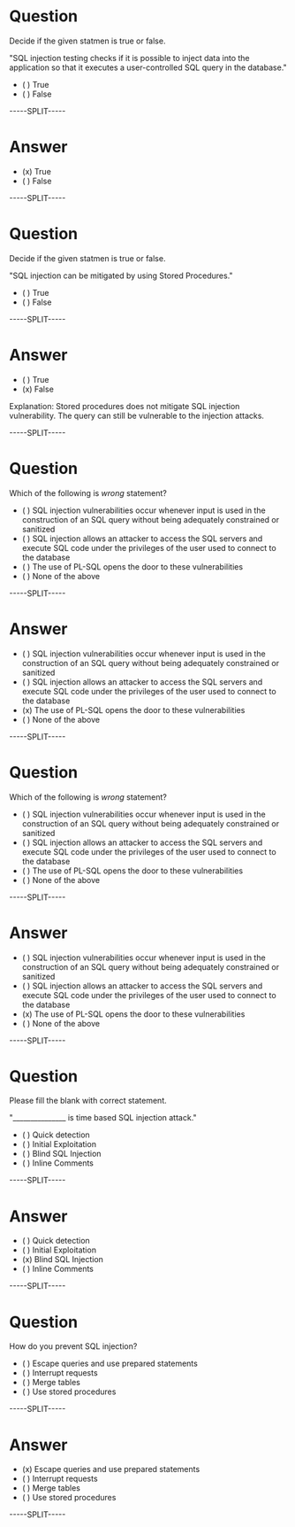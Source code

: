 
# Question

Decide if the given statmen is true or false.

"SQL injection testing checks if it is possible to inject data into the application so that it executes a user-controlled SQL query in the database."

* ( ) True
* ( ) False

-----SPLIT-----

# Answer

* (x) True
* ( ) False

-----SPLIT-----


# Question

Decide if the given statmen is true or false.

"SQL injection can be mitigated by using Stored Procedures."

* ( ) True
* ( ) False

-----SPLIT-----

# Answer

* ( ) True
* (x) False

Explanation: Stored procedures does not mitigate SQL injection vulnerability. The query can still be vulnerable to the injection attacks.

-----SPLIT-----

# Question

Which of the following is *wrong* statement?

* ( ) SQL injection vulnerabilities occur whenever input is used in the construction of an SQL query without being adequately constrained or sanitized
* ( ) SQL injection allows an attacker to access the SQL servers and execute SQL code under the privileges of the user used to connect to the database
* ( ) The use of PL-SQL opens the door to these vulnerabilities
* ( ) None of the above 

-----SPLIT-----

# Answer

* ( ) SQL injection vulnerabilities occur whenever input is used in the construction of an SQL query without being adequately constrained or sanitized
* ( ) SQL injection allows an attacker to access the SQL servers and execute SQL code under the privileges of the user used to connect to the database
* (x) The use of PL-SQL opens the door to these vulnerabilities
* ( ) None of the above 

-----SPLIT-----

# Question

Which of the following is *wrong* statement?

* ( ) SQL injection vulnerabilities occur whenever input is used in the construction of an SQL query without being adequately constrained or sanitized
* ( ) SQL injection allows an attacker to access the SQL servers and execute SQL code under the privileges of the user used to connect to the database
* ( ) The use of PL-SQL opens the door to these vulnerabilities
* ( ) None of the above 

-----SPLIT-----

# Answer

* ( ) SQL injection vulnerabilities occur whenever input is used in the construction of an SQL query without being adequately constrained or sanitized
* ( ) SQL injection allows an attacker to access the SQL servers and execute SQL code under the privileges of the user used to connect to the database
* (x) The use of PL-SQL opens the door to these vulnerabilities
* ( ) None of the above 

-----SPLIT-----



# Question

Please fill the blank with correct statement.

"_______________ is time based SQL injection attack."

* ( ) Quick detection
* ( ) Initial Exploitation
* ( ) Blind SQL Injection
* ( ) Inline Comments

-----SPLIT-----

# Answer

* ( ) Quick detection
* ( ) Initial Exploitation
* (x) Blind SQL Injection
* ( ) Inline Comments

-----SPLIT-----


# Question

How do you prevent SQL injection?

* ( ) Escape queries and use prepared statements
* ( ) Interrupt requests
* ( ) Merge tables
* ( ) Use stored procedures

-----SPLIT-----

# Answer

* (x) Escape queries and use prepared statements
* ( ) Interrupt requests
* ( ) Merge tables
* ( ) Use stored procedures

-----SPLIT-----



